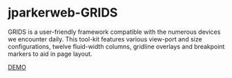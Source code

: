 jparkerweb-GRIDS
================

GRIDS is a user-friendly framework compatible with the numerous devices we encounter daily. This tool-kit features various view-port and size configurations, twelve fluid-width columns, gridline overlays and breakpoint markers to aid in page layout.

[DEMO](http://jparkerweb.github.io/jparkerweb-grids/index.html)
